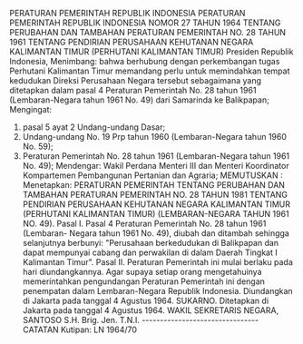  PERATURAN PEMERINTAH REPUBLIK INDONESIA PERATURAN PEMERINTAH REPUBLIK INDONESIA NOMOR 27 TAHUN 1964 TENTANG PERUBAHAN DAN TAMBAHAN PERATURAN PEMERINTAH NO. 28 TAHUN 1961 TENTANG PENDIRIAN PERUSAHAAN KEHUTANAN NEGARA KALIMANTAN TIMUR (PERHUTANI KALIMANTAN TIMUR) Presiden Republik Indonesia,
Menimbang:
 bahwa berhubung dengan perkembangan tugas Perhutani Kalimantan Timur memandang perlu untuk memindahkan tempat kedudukan Direksi Perusahaan Negara tersebut sebagaimana yang ditetapkan dalam pasal 4 Peraturan Pemerintah No. 28 tahun 1961 (Lembaran-Negara tahun 1961 No. 49) dari Samarinda ke Balikpapan;
Mengingat:

1. pasal 5 ayat 2 Undang-undang Dasar;
2. Undang-undang No. 19 Prp tahun 1960 (Lembaran-Negara tahun 1960 No. 59);
3. Peraturan Pemerintah No. 28 tahun 1961 (Lembaran-Negara tahun 1961 No. 49); Mendengar: Wakil Perdana Menteri III dan Menteri Koordinator Kompartemen Pembangunan Pertanian dan Agraria;
MEMUTUSKAN :
 Menetapkan: PERATURAN PEMERINTAH TENTANG PERUBAHAN DAN TAMBAHAN PERATURAN PEMERINTAH NO. 28 TAHUN 1981 TENTANG PENDIRIAN PERUSAHAAN KEHUTANAN NEGARA KALIMANTAN TIMUR (PERHUTANI KALIMANTAN TIMUR) (LEMBARAN-NEGARA TAHUN 1961 NO. 49). Pasal I. Pasal 4 Peraturan Pemerintah No. 28 tahun 1961 (Lembaran- Negara tahun 1961 No. 49), diubah dan ditambah sehingga selanjutnya berbunyi: "Perusahaan berkedudukan di Balikpapan dan dapat mempunyai cabang dan perwakilan di dalam Daerah Tingkat I Kalimantan Timur". Pasal II. Peraturan Pemerintah ini mulai berlaku pada hari diundangkannya. Agar supaya setiap orang mengetahuinya memerintahkan pengundangan Peraturan Pemerintah ini dengan penempatan dalam Lembaran-Negara Republik Indonesia. Diundangkan di Jakarta pada tanggal 4 Agustus 1964. SUKARNO. Ditetapkan di Jakarta pada tanggal 4 Agustus 1964. WAKIL SEKRETARIS NEGARA, SANTOSO S.H. Brig. Jen. T.N.I. -------------------------------- CATATAN Kutipan: LN 1964/70